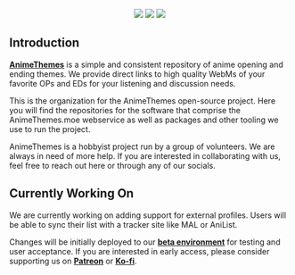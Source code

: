 <p align="center">
<a href="https://discordapp.com/invite/m9zbVyQ"><img src="https://img.shields.io/discord/354388306580078594.svg?label=&logo=discord&logoColor=ffffff&color=7389D8&labelColor=6A7EC2"></a>
<a href="https://reddit.com/r/AnimeThemes"><img src="https://img.shields.io/reddit/subreddit-subscribers/AnimeThemes?style=social"></a>
<a href="https://x.com/AnimeThemesMoe"><img src="https://img.shields.io/twitter/follow/AnimeThemesMoe?style=social"></a>
</p>

## Introduction

[**AnimeThemes**](https://animethemes.moe/) is a simple and consistent repository of anime opening and ending themes. We provide direct links to high quality WebMs of your favorite OPs and EDs for your listening and discussion needs.

This is the organization for the AnimeThemes open-source project. Here you will find the repositories for the software that comprise the AnimeThemes.moe webservice as well as packages and other tooling we use to run the project.

AnimeThemes is a hobbyist project run by a group of volunteers. We are always in need of more help. If you are interested in collaborating with us, feel free to reach out here or through any of our socials.

## Currently Working On

We are currently working on adding support for external profiles. Users will be able to sync their list with a tracker site like MAL or AniList.

Changes will be initially deployed to our [**beta environment**](https://beta.animethemes.moe/wiki) for testing and user acceptance. If you are interested in early access, please consider supporting us on [**Patreon**](https://www.patreon.com/AnimeThemes) or [**Ko-fi**](https://ko-fi.com/animethemes).
